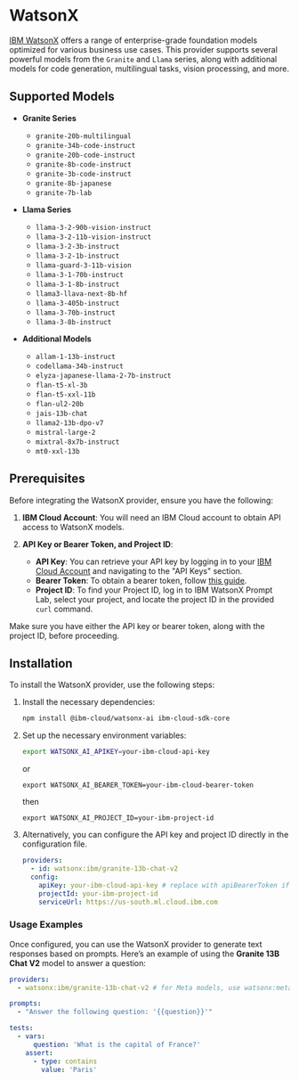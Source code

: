 # WatsonX

[IBM WatsonX](https://www.ibm.com/watsonx) offers a range of enterprise-grade foundation models optimized for various business use cases. This provider supports several powerful models from the `Granite` and `Llama` series, along with additional models for code generation, multilingual tasks, vision processing, and more.

## Supported Models

- **Granite Series**

  - `granite-20b-multilingual`
  - `granite-34b-code-instruct`
  - `granite-20b-code-instruct`
  - `granite-8b-code-instruct`
  - `granite-3b-code-instruct`
  - `granite-8b-japanese`
  - `granite-7b-lab`

- **Llama Series**

  - `llama-3-2-90b-vision-instruct`
  - `llama-3-2-11b-vision-instruct`
  - `llama-3-2-3b-instruct`
  - `llama-3-2-1b-instruct`
  - `llama-guard-3-11b-vision`
  - `llama-3-1-70b-instruct`
  - `llama-3-1-8b-instruct`
  - `llama3-llava-next-8b-hf`
  - `llama-3-405b-instruct`
  - `llama-3-70b-instruct`
  - `llama-3-8b-instruct`

- **Additional Models**
  - `allam-1-13b-instruct`
  - `codellama-34b-instruct`
  - `elyza-japanese-llama-2-7b-instruct`
  - `flan-t5-xl-3b`
  - `flan-t5-xxl-11b`
  - `flan-ul2-20b`
  - `jais-13b-chat`
  - `llama2-13b-dpo-v7`
  - `mistral-large-2`
  - `mixtral-8x7b-instruct`
  - `mt0-xxl-13b`

## Prerequisites

Before integrating the WatsonX provider, ensure you have the following:

1. **IBM Cloud Account**: You will need an IBM Cloud account to obtain API access to WatsonX models.

2. **API Key or Bearer Token, and Project ID**:
   - **API Key**: You can retrieve your API key by logging in to your [IBM Cloud Account](https://cloud.ibm.com) and navigating to the "API Keys" section.
   - **Bearer Token**: To obtain a bearer token, follow [this guide](https://cloud.ibm.com/docs/account?topic=account-iamtoken_from_apikey).
   - **Project ID**: To find your Project ID, log in to IBM WatsonX Prompt Lab, select your project, and locate the project ID in the provided `curl` command.

Make sure you have either the API key or bearer token, along with the project ID, before proceeding.

## Installation

To install the WatsonX provider, use the following steps:

1. Install the necessary dependencies:

   ```sh
   npm install @ibm-cloud/watsonx-ai ibm-cloud-sdk-core
   ```

2. Set up the necessary environment variables:

   ```sh
   export WATSONX_AI_APIKEY=your-ibm-cloud-api-key
   ```

   or

   ```
   export WATSONX_AI_BEARER_TOKEN=your-ibm-cloud-bearer-token
   ```

   then

   ```
   export WATSONX_AI_PROJECT_ID=your-ibm-project-id
   ```

3. Alternatively, you can configure the API key and project ID directly in the configuration file.

   ```yaml
   providers:
     - id: watsonx:ibm/granite-13b-chat-v2
     config:
       apiKey: your-ibm-cloud-api-key # replace with apiBearerToken if you are using bearer token instead of apikey
       projectId: your-ibm-project-id
       serviceUrl: https://us-south.ml.cloud.ibm.com
   ```

### Usage Examples

Once configured, you can use the WatsonX provider to generate text responses based on prompts. Here’s an example of using the **Granite 13B Chat V2** model to answer a question:

```yaml
providers:
  - watsonx:ibm/granite-13b-chat-v2 # for Meta models, use watsonx:meta-llama/llama-3-2-1b-instruct

prompts:
  - "Answer the following question: '{{question}}'"

tests:
  - vars:
      question: 'What is the capital of France?'
    assert:
      - type: contains
        value: 'Paris'
```

